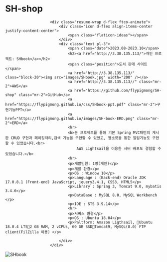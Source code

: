 # SH-shop



	  
	    				<div class="resume-wrap d-flex ftco-animate">
	    					<div class="icon d-flex align-items-center justify-content-center">
					    		<span class="flaticon-ideas"></span>
					    	</div>
					    	<div class="text pl-3">
		    					<span class="date">2023.08-2023.10</span>
		    					<h2><a href="http://3.38.135.113/">개인 프로젝트: SHbook</a></h2>
		    					<span class="position">도서 판매 사이트</span>
		    					<a href="http://3.38.135.113/" class="block-20"><img src="images/SHbook.jpg" width="200" /></a>
		    					<a href="http://3.38.135.113//" class="mr-2">AWS</a>
		    					<a href="https://github.com/flypigmong/SH-shop" class="mr-2">GitHub</a>
								<a href="https://flypigmong.github.io/css/SHbook-ppt.pdf" class="mr-2">구현기능PPT</a>
		    					<a href="https://flypigmong.github.io/images/SH-book-ERD.png" class="mr-2">ERD</a>
								<hr>
								<b>본 프로젝트를 통해 기본 Spring MVC패턴의 게시판 CRUD 구현과 페이징처리,검색 기능을 구현할 수 있었고, 웹소켓을 통한 알림기능도 구현할 수 있었습니다.<br>
									AWS Lightsail을 이용한 서버 배포도 경험할 수 있었습니다.</b>
								<hr>
		    					<p>개발인원: 1명(개인)</p>
								<p>개발 환경</p>
		    					<p>OS : Window 10</p>
								<p>Language : (Back-end) Oracle JDK 17.0.8.1 (Front-end) JavaScript, jquery3.4.1, CSS3, HTML5</p>
								<p>Library : Spring 3, Tomcat 9.0, mybatis 3.4.6</p>
								<p>DataBase : MySQL 8.0, MySQL Workbench </p>
								<p>IDE : STS 3.9.14</p>
								<hr>
								<p>서비스 환경</p>
								<p>OS : Ubuntu 18.04</p>
								<p>Paltform: Amazon Ligthsail, Ubuntu 18.0.4 LTS2 GB RAM, 2 vCPUs, 60 GB SSDTomcat9, MySQL(8.0) FTP client(FilZilla 이용) </p>

		    				</div>
	    				</div>


![SHbook](https://github.com/flypigmong/SH-shop/assets/107020951/a2cac704-2ffe-417b-9876-b8b847854994)
